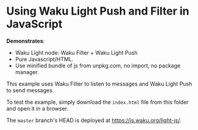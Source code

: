 # Using Waku Light Push and Filter in JavaScript

**Demonstrates**:

- Waku Light node: Waku Filter + Waku Light Push
- Pure Javascript/HTML.
- Use minified bundle of js from unpkg.com, no import, no package manager.

This example uses Waku Filter to listen to messages and Waku Light Push to send messages.

To test the example, simply download the `index.html` file from this folder and open it in a browser.

The `master` branch's HEAD is deployed at https://js.waku.org/light-js/.
